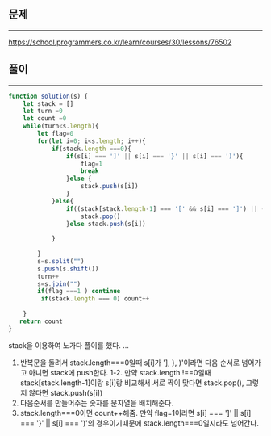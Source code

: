 ## 문제
---
https://school.programmers.co.kr/learn/courses/30/lessons/76502

## 풀이
----
```jsx
function solution(s) {
    let stack = []
    let turn =0
    let count =0
    while(turn<s.length){
        let flag=0
        for(let i=0; i<s.length; i++){
            if(stack.length ===0){
                if(s[i] === ']' || s[i] === '}' || s[i] === ')'){
                    flag=1
                    break
                }else {
                    stack.push(s[i])
                }
            }else{
                if((stack[stack.length-1] === '[' && s[i] === ']') || (stack[stack.length-1] === '{' && s[i] === '}') || (stack[stack.length-1] === '(' && s[i] === ')')){
                    stack.pop()
                }else stack.push(s[i]) 
              
            }
          
        }
        s=s.split("")
        s.push(s.shift())
        turn++
        s=s.join("")
        if(flag ===1 ) continue
         if(stack.length === 0) count++
            
    }
   return count
}

```
stack을 이용하여 노가다 풀이를 했다. ...
1. 반복문을 돌려서 stack.length===0일때  s[i]가 '], }, )'이라면 다음 순서로 넘어가고 아니면 stack에 push한다.
  1-2. 만약 stack.length !==0일때 stack[stack.length-1]이랑 s[i]랑 비교해서 서로 짝이 맞다면 stack.pop(), 그렇지 않다면 stack.push(s[i])
2. 다음순서를 만들어주는 숫자를 문자열을 배치해준다.
3. stack.length===0이면 count++해줌. 만약 flag=1이라면  s[i] === ']' || s[i] === '}' || s[i] === ')'의 경우이기때문에 stack.length===0일지라도  넘어간다.

